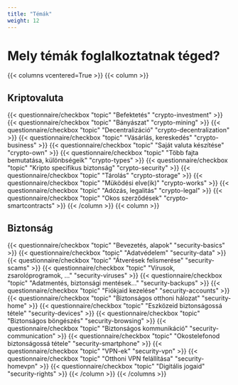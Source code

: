 ```yaml
---
title: "Témák"
weight: 12
---
```

# Mely témák foglalkoztatnak téged?
{{< columns vcentered=True >}}
    {{< column >}}
        <h2>Kriptovaluta</h2>
        {{< questionnaire/checkbox "topic" "Befektetés" "crypto-investment" >}}
        {{< questionnaire/checkbox "topic" "Bányászat" "crypto-mining" >}}
        {{< questionnaire/checkbox "topic" "Decentralizáció" "crypto-decentralization" >}}
        {{< questionnaire/checkbox "topic" "Vásárlás, kereskedés" "crypto-business" >}}
        {{< questionnaire/checkbox "topic" "Saját valuta készítése" "crypto-own" >}}
        {{< questionnaire/checkbox "topic" "Több fajta bemutatása, különbségeik" "crypto-types" >}}
        {{< questionnaire/checkbox "topic" "Kripto specifikus biztonság" "crypto-security" >}}
        {{< questionnaire/checkbox "topic" "Tárolás" "crypto-storage" >}}
        {{< questionnaire/checkbox "topic" "Müködési elve(ik)" "crypto-works" >}}
        {{< questionnaire/checkbox "topic" "Adózás, legalitás" "crypto-legal" >}}
        {{< questionnaire/checkbox "topic" "Okos szerződések" "crypto-smartcontracts" >}}
    {{< /column >}}
    {{< column >}}
        <h2>Biztonság</h2>
        {{< questionnaire/checkbox "topic" "Bevezetés, alapok" "security-basics" >}}
        {{< questionnaire/checkbox "topic" "Adatvédelem" "security-data" >}}
        {{< questionnaire/checkbox "topic" "Átverések felismerése" "security-scams" >}}
        {{< questionnaire/checkbox "topic" "Vírusok, zsarolóprogramok, ..." "security-viruses" >}}
        {{< questionnaire/checkbox "topic" "Adatmentés, biztonsági mentések..." "security-backups" >}}
        {{< questionnaire/checkbox "topic" "Fiókjaid kezelése" "security-accounts" >}}
        {{< questionnaire/checkbox "topic" "Biztonságos otthoni hálozat" "security-home" >}}
        {{< questionnaire/checkbox "topic" "Eszközeid biztonságossá tétele" "security-devices" >}}
        {{< questionnaire/checkbox "topic" "Biztonságos böngészés" "security-browsing" >}}
        {{< questionnaire/checkbox "topic" "Biztonságos kommunikáció" "security-communication" >}}
        {{< questionnaire/checkbox "topic" "Okostelefonod biztonságossá tétele" "security-smartphone" >}}
        {{< questionnaire/checkbox "topic" "VPN-ek" "security-vpn" >}}
        {{< questionnaire/checkbox "topic" "Otthoni VPN felállítása" "security-homevpn" >}}
        {{< questionnaire/checkbox "topic" "Digitális jogaid" "security-rights" >}}
    {{< /column >}}
{{< /columns >}}
